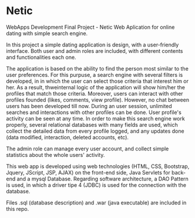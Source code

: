 # Netic
WebApps Development Final Project - Netic Web Aplication for online dating with simple search engine. 

In this project a simple dating application is design, with a user-friendly interface. Both user and admin roles are included, with different 
contents and functionalities each one.

The application is based on the ability to find the person most similar to the user preferences. For this purpuse, a search engine with several filters is developed, in in which the user can select those criteria that interest him or her. As a result, thweinternal logic of the application will show him/her the profiles that match those criteria. Moreover, users can interact with other profiles founded (likes, comments, view profile). However, no chat between users has been developed till now.
During an user session, unlimited searches and interactions with other profiles can be done. User profile's activity can be seen at any time.
In order to make this search engine work properly, several relational databases with many fields are used, which collect the detailed data from every profile logged, and any updates done (data modified, interaction, deleted accounts, etc).

The admin role can manage every user account, and collect simple statistics about the whole users' activity.

This web app is developed using web technologies (HTML, CSS, Bootstrap, Jquery, JScript, JSP, AJAX) on the front-end side, Java Servlets for back-end and a mysql Database. Regarding software architecture, a DAO Pattern is used, in which a driver tipe 4 (JDBC) is used for the connection with the database.

Files .sql (database description) and .war (java executable) are included in this repo.
